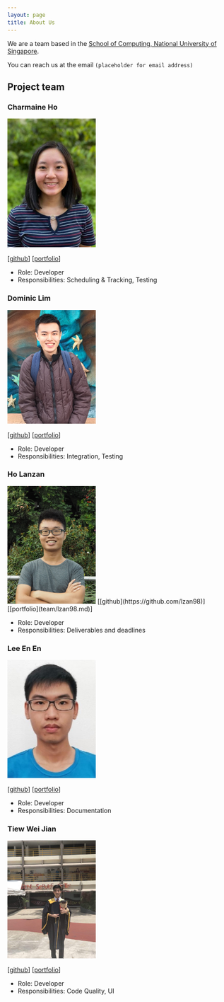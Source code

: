 ```yaml
---
layout: page
title: About Us
---
```


We are a team based in the [School of Computing, National University of Singapore](http://www.comp.nus.edu.sg).

You can reach us at the email `(placeholder for email address)`

## Project team

### Charmaine Ho

<img src="images/charmainehly.png" width="200px">

[[github](http://github.com/charmainehly)] 
[[portfolio](team/charmainehly.md)]

* Role: Developer
* Responsibilities: Scheduling & Tracking, Testing

### Dominic Lim

<img src="images/domlimm.png" width="200px">

[[github](http://github.com/domlimm)]
[[portfolio](team/domlimm.md)]

* Role: Developer
* Responsibilities: Integration, Testing

### Ho Lanzan

<img src="images/lzan98.png" width="200px">
[[github](https://github.com/lzan98)]
[[portfolio](team/lzan98.md)]

* Role: Developer
* Responsibilities: Deliverables and deadlines

### Lee En En

<img src="images/leeenen.png" width="200px">

[[github](http://github.com/leeenen)]
[[portfolio](team/leeenen.md)]

* Role: Developer
* Responsibilities: Documentation

### Tiew Wei Jian

<img src="images/tiewweijian.png" width="200px">

[[github](http://github.com/tiewweijian)]
[[portfolio](team/tiewweijian.md)]

* Role: Developer
* Responsibilities: Code Quality, UI

